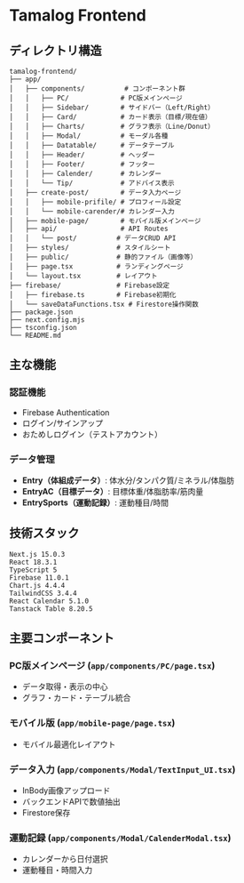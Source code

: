 # Tamalog Frontend

## ディレクトリ構造

```
tamalog-frontend/
├── app/
│   ├── components/          # コンポーネント群
│   │   ├── PC/             # PC版メインページ
│   │   ├── Sidebar/        # サイドバー（Left/Right）
│   │   ├── Card/           # カード表示（目標/現在値）
│   │   ├── Charts/         # グラフ表示（Line/Donut）
│   │   ├── Modal/          # モーダル各種
│   │   ├── Datatable/      # データテーブル
│   │   ├── Header/         # ヘッダー
│   │   ├── Footer/         # フッター
│   │   ├── Calender/       # カレンダー
│   │   └── Tip/            # アドバイス表示
│   ├── create-post/        # データ入力ページ
│   │   ├── mobile-prifile/ # プロフィール設定
│   │   └── mobile-carender/# カレンダー入力
│   ├── mobile-page/        # モバイル版メインページ
│   ├── api/                # API Routes
│   │   └── post/          # データCRUD API
│   ├── styles/            # スタイルシート
│   ├── public/            # 静的ファイル（画像等）
│   ├── page.tsx           # ランディングページ
│   └── layout.tsx         # レイアウト
├── firebase/              # Firebase設定
│   ├── firebase.ts        # Firebase初期化
│   └── saveDataFunctions.tsx # Firestore操作関数
├── package.json
├── next.config.mjs
├── tsconfig.json
└── README.md
```


## 主な機能

### 認証機能
- Firebase Authentication
- ログイン/サインアップ
- おためしログイン（テストアカウント）

### データ管理
- **Entry（体組成データ）**: 体水分/タンパク質/ミネラル/体脂肪
- **EntryAC（目標データ）**: 目標体重/体脂肪率/筋肉量
- **EntrySports（運動記録）**: 運動種目/時間


## 技術スタック

```
Next.js 15.0.3
React 18.3.1
TypeScript 5
Firebase 11.0.1
Chart.js 4.4.4
TailwindCSS 3.4.4
React Calendar 5.1.0
Tanstack Table 8.20.5
```


## 主要コンポーネント

### PC版メインページ (`app/components/PC/page.tsx`)
- データ取得・表示の中心
- グラフ・カード・テーブル統合

### モバイル版 (`app/mobile-page/page.tsx`)
- モバイル最適化レイアウト

### データ入力 (`app/components/Modal/TextInput_UI.tsx`)
- InBody画像アップロード
- バックエンドAPIで数値抽出
- Firestore保存

### 運動記録 (`app/components/Modal/CalenderModal.tsx`)
- カレンダーから日付選択
- 運動種目・時間入力
